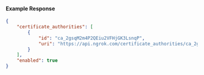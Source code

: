 <!-- Code generated for API Clients. DO NOT EDIT. -->

#### Example Response

```json
{
	"certificate_authorities": [
		{
			"id": "ca_2gsqM2m4P2QEiu2VFHjGK3LsnqP",
			"uri": "https://api.ngrok.com/certificate_authorities/ca_2gsqM2m4P2QEiu2VFHjGK3LsnqP"
		}
	],
	"enabled": true
}
```
